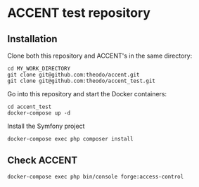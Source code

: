 # ACCENT test repository

## Installation

Clone both this repository and ACCENT's in the same directory:
```
cd MY_WORK_DIRECTORY
git clone git@github.com:theodo/accent.git
git clone git@github.com:theodo/accent_test.git
```

Go into this repository and start the Docker containers:
```
cd accent_test
docker-compose up -d
```

Install the Symfony project
```
docker-compose exec php composer install
```

## Check ACCENT

```
docker-compose exec php bin/console forge:access-control
```
